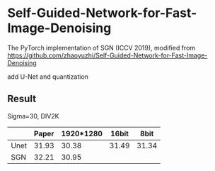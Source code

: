 # Self-Guided-Network-for-Fast-Image-Denoising

The PyTorch implementation of SGN (ICCV 2019), modified from https://github.com/zhaoyuzhi/Self-Guided-Network-for-Fast-Image-Denoising

add U-Net and quantization

## Result

Sigma=30, DIV2K		
		
|	|Paper|	1920*1280|	16bit|	8bit|
|---|---|---|---|---|
|Unet|	31.93|	30.38|	31.49|	31.34|
|SGN|	32.21|	30.95|  |   |		